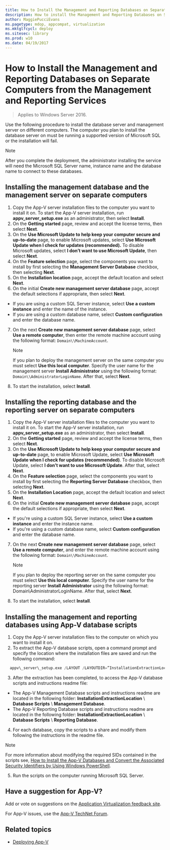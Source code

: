 ```yaml
---
title: How to Install the Management and Reporting Databases on Separate Computers from the Management and Reporting Services (Windows 10)
description: How to install the Management and Reporting Databases on Separate Computers from the Management and Reporting Services
author: MaggiePucciEvans
ms.pagetype: mdop, appcompat, virtualization
ms.mktglfcycl: deploy
ms.sitesec: library
ms.prod: w10
ms.date: 04/19/2017
---
```

# How to Install the Management and Reporting Databases on Separate Computers from the Management and Reporting Services

>Applies to Windows Server 2016.

Use the following procedure to install the database server and management server on different computers. The computer you plan to install the database server on must be running a supported version of Microsoft SQL or the installation will fail.

>[!NOTE]
>After you complete the deployment, the administrator installing the service will need the Microsoft SQL Server name, instance name and the database name to connect to these databases.

## Installing the management database and the management server on separate computers

1. Copy the App-V server installation files to the computer you want to install it on. To start the App-V server installation, run **appv\_server\_setup.exe** as an administrator, then select **Install**.
2. On the **Getting started** page, review and accept the license terms, then select **Next**.
3. On the **Use Microsoft Update to help keep your computer secure and up-to-date** page, to enable Microsoft updates, select **Use Microsoft Update when I check for updates (recommended).** To disable Microsoft updates, select **I don’t want to use Microsoft Update**, then select **Next**.
4. On the **Feature selection** page, select the components you want to install by first selecting the **Management Server Database** checkbox, then selecting **Next**.
5. On the **Installation location** page, accept the default location and select **Next**.
6. On the initial **Create new management server database** page, accept the default selections if appropriate, then select **Next**.
  * If you are using a custom SQL Server instance, select **Use a custom instance** and enter the name of the instance.
  * If you are using a custom database name, select **Custom configuration** and enter the database name.
7. On the next **Create new management server database** page, select **Use a remote computer**, then enter the remote machine account using the following format: ```Domain\\MachineAccount```.

    >[!NOTE]
    >If you plan to deploy the management server on the same computer you must select **Use this local computer**. Specify the user name for the management server **Install Administrator** using the following format: ```Domain\\AdministratorLoginName```. After that, select **Next**.
8. To start the installation, select **Install**.

## Installing the reporting database and the reporting server on separate computers

1. Copy the App-V server installation files to the computer you want to install it on. To start the App-V server installation, run **appv\_server\_setup.exe** as an administrator, then select **Install**.
2. On the **Getting started** page, review and accept the license terms, then select **Next**.
3. On the **Use Microsoft Update to help keep your computer secure and up-to-date** page, to enable Microsoft Update, select **Use Microsoft Update when I check for updates (recommended)**. To disable Microsoft Update, select **I don’t want to use Microsoft Update**. After that, select **Next**.
4. On the **Feature selection** page, select the components you want to install by first selecting the **Reporting Server Database** checkbox, then selecting **Next**.
5. On the **Installation Location** page, accept the default location and select **Next**.
6. On the initial **Create new management server database** page, accept the default selections if appropriate, then select **Next**.
 * If you're using a custom SQL Server instance, select **Use a custom instance** and enter the instance name.
 * If you're using a custom database name, select **Custom configuration** and enter the database name.
7. On the next **Create new management server database** page, select **Use a remote computer**, and enter the remote machine account using the following format: ```Domain\\MachineAccount```.

    >[!NOTE]
    >If you plan to deploy the reporting server on the same computer you must select **Use this local computer**. Specify the user name for the reporting server **Install Administrator** using the following format: Domain\\AdministratorLoginName. After that, select **Next**.
8. To start the installation, select **Install**.

## Installing the management and reporting databases using App-V database scripts

1. Copy the App-V server installation files to the computer on which you want to install it on.
2. To extract the App-V database scripts, open a command prompt and specify the location where the installation files are saved and run the following command:
  ```SQL
    appv\_server\_setup.exe /LAYOUT /LAYOUTDIR=”InstallationExtractionLocation”
  ```
3. After the extraction has been completed, to access the App-V database scripts and instructions readme file:

 * The App-V Management Database scripts and instructions readme are located in the following folder: **InstallationExtractionLocation** \\ **Database Scripts** \\ **Management Database**.
 * The App-V Reporting Database scripts and instructions readme are located in the following folder: **InstallationExtractionLocation** \\ **Database Scripts** \\ **Reporting Database**.
4. For each database, copy the scripts to a share and modify them following the instructions in the readme file.

 >[!NOTE]
 >For more information about modifying the required SIDs contained in the scripts see, [How to Install the App-V Databases and Convert the Associated Security Identifiers by Using Windows PowerShell](appv-install-the-appv-databases-and-convert-the-associated-security-identifiers-with-powershell.md).
5. Run the scripts on the computer running Microsoft SQL Server.

## Have a suggestion for App-V?

Add or vote on suggestions on the [Application Virtualization feedback site](http://appv.uservoice.com/forums/280448-microsoft-application-virtualization).

For App-V issues, use the [App-V TechNet Forum](https://social.technet.microsoft.com/Forums/en-US/home?forum=mdopappv).

## Related topics

* [Deploying App-V](appv-deploying-appv.md)
